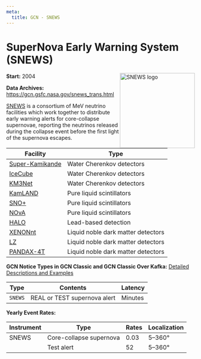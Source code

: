 ```yaml
---
meta:
  title: GCN - SNEWS
---
```


# SuperNova Early Warning System (SNEWS)

<img 
  src="/_static/img/snews-logo.jpg"
  width="200"
  align="right"
  alt="SNEWS logo"
  className="grid-col-6 mobile-lg:grid-col-4 tablet:grid-col-2 desktop:grid-col-3"
/>

**Start:** 2004

**Data Archives:**
https://gcn.gsfc.nasa.gov/snews_trans.html

[SNEWS](https://snews2.org/) is a consortium of MeV neutrino facilities which work together to distribute early warning alerts for core-collapse supernovae, reporting the neutrinos released during the collapse event before the first light of the supernova escapes.

| Facility                                                             | Type                               |
| -------------------------------------------------------------------- | ---------------------------------- |
| [Super-Kamikande](https://www-sk.icrr.u-tokyo.ac.jp/sk/index-e.html) | Water Cherenkov detectors          |
| [IceCube](https://icecube.wisc.edu/)                                 | Water Cherenkov detectors          |
| [KM3Net](https://www.km3net.org/)                                    | Water Cherenkov detectors          |
| [KamLAND](http://kamland.stanford.edu/)                              | Pure liquid scintillators          |
| [SNO+](https://snoplus.phy.queensu.ca/)                              | Pure liquid scintillators          |
| [NOvA](https://novaexperiment.fnal.gov/)                             | Pure liquid scintillators          |
| [HALO](https://www.snolab.ca/halo/detailedPhysics.html)              | Lead-based detection               |
| [XENONnt](https://science.purdue.edu/xenon1t/?tag=xenonnt)           | Liquid noble dark matter detectors |
| [LZ](https://lz.lbl.gov/)                                            | Liquid noble dark matter detectors |
| [PANDAX-4T](https://pandax.sjtu.edu.cn/)                             | Liquid noble dark matter detectors |

**GCN Notice Types in GCN Classic and GCN Classic Over Kafka:**
[Detailed Descriptions and Examples](https://gcn.gsfc.nasa.gov/snews.html)

| Type    | Contents                     | Latency |
| ------- | ---------------------------- | ------- |
| `SNEWS` | REAL or TEST supernova alert | Minutes |

**Yearly Event Rates:**

| Instrument | Type                    | Rates | Localization |
| ---------- | ----------------------- | ----- | ------------ |
| SNEWS      | Core-collapse supernova | 0.03  | 5–360°       |
|            | Test alert              | 52    | 5–360°       |
